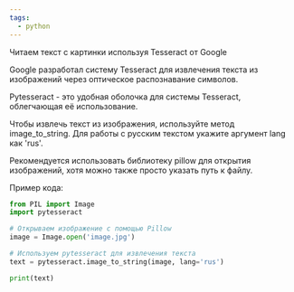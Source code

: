 ```yaml
---
tags:
  - python
---
```

Читаем текст с картинки используя Tesseract от Google

Google разработал систему Tesseract для извлечения текста из изображений через оптическое распознавание символов.

Pytesseract - это удобная оболочка для системы Tesseract, облегчающая её использование.

Чтобы извлечь текст из изображения, используйте метод image_to_string. Для работы с русским текстом укажите аргумент lang как 'rus'.

Рекомендуется использовать библиотеку pillow для открытия изображений, хотя можно также просто указать путь к файлу.

Пример кода:

```python
from PIL import Image
import pytesseract

# Открываем изображение с помощью Pillow
image = Image.open('image.jpg')

# Используем pytesseract для извлечения текста
text = pytesseract.image_to_string(image, lang='rus')

print(text)
```